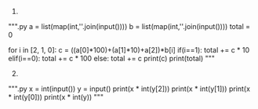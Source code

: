 1.
""".py
a = list(map(int,''.join(input())))
b = list(map(int,''.join(input())))
total = 0

for i in [2, 1, 0]: 
    c = ((a[0]*100)+(a[1]*10)+a[2])*b[i]
    if(i==1): total += c * 10
    elif(i==0): total += c * 100
    else: total += c
    print(c)
print(total)
"""

2.
""".py
x = int(input())
y = input()
print(x * int(y[2]))
print(x * int(y[1]))
print(x * int(y[0]))
print(x * int(y))
"""
